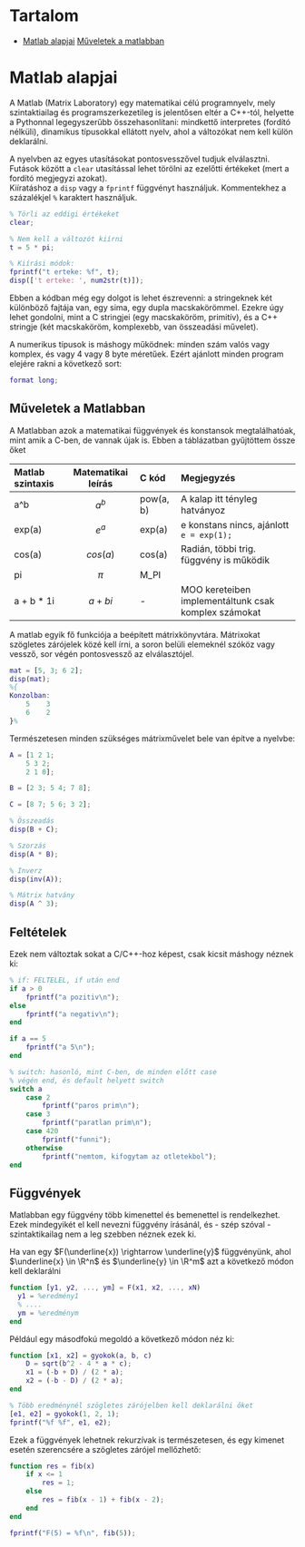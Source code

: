 # Tartalom

- [Matlab alapjai](#matlab-alapjai)
  [Műveletek a matlabban](#matlab-alapjai)

# Matlab alapjai

A Matlab (Matrix Laboratory) egy matematikai célú programnyelv, mely szintaktiailag és programszerkezetileg is jelentősen eltér a C++-tól, helyette a Pythonnal legegyszerűbb összehasonlítani: mindkettő interpretes (fordító nélküli), dinamikus típusokkal ellátott nyelv, ahol a változókat nem kell külön deklarálni.

A nyelvben az egyes utasításokat pontosvesszővel tudjuk elválasztni. Futások között a `clear` utasítással lehet törölni az ezelőtti értékeket (mert a fordító megjegyzi azokat).  
Kiíratáshoz a `disp` vagy a `fprintf` függvényt használjuk. Kommentekhez a százalékjel `%` karaktert használjuk.

~~~matlab
% Törli az eddigi értékeket
clear;

% Nem kell a változót kiírni
t = 5 * pi;

% Kiírási módok:
fprintf("t erteke: %f", t);
disp(['t erteke: ', num2str(t)]);
~~~

Ebben a kódban még egy dolgot is lehet észrevenni: a stringeknek két különböző fajtája van, egy sima, egy dupla macskakörömmel. Ezekre úgy lehet gondolni, mint a C stringjei (egy macskaköröm, primitív), és a C++ stringje (két macskaköröm, komplexebb, van összeadási művelet).

A numerikus típusok is máshogy működnek: minden szám valós vagy komplex, és vagy 4 vagy 8 byte méretűek. Ezért ajánlott minden program elejére rakni a következő sort:

~~~Matlab
format long;
~~~

## Műveletek a Matlabban

A Matlabban azok a matematikai függvények és konstansok megtalálhatóak, mint amik a C-ben, de vannak újak is. Ebben a táblázatban gyűjtöttem össze őket

| Matlab szintaxis | Matematikai leírás | C kód | Megjegyzés |
| :-- | :-: | :-- | :-- |
| a^b | $a^b$ | pow(a, b) | A kalap itt tényleg hatványoz |
| exp(a) | $e^a$ | exp(a) | e konstans nincs, ajánlott `e = exp(1);` |
| cos(a) | $cos(a)$ | cos(a) | Radián, többi trig. függvény is működik |
| pi | $\pi$ | M_PI | |
| a + b * 1i | $a + bi$ | - | MOO kereteiben implementáltunk csak komplex számokat |

A matlab egyik fő funkciója a beépített mátrixkönyvtára. Mátrixokat szögletes zárójelek közé kell írni, a soron belüli elemeknél szóköz vagy vessző, sor végén pontosvessző az elválasztójel.

~~~Matlab
mat = [5, 3; 6 2];
disp(mat);
%{
Konzolban:
    5    3
    6    2
}%
~~~

Természetesen minden szükséges mátrixművelet bele van építve a nyelvbe:

~~~Matlab
A = [1 2 1;
    5 3 2;
    2 1 0];

B = [2 3; 5 4; 7 8];

C = [8 7; 5 6; 3 2];

% Összeadás
disp(B + C);

% Szorzás
disp(A * B);

% Inverz
disp(inv(A));

% Mátrix hatvány
disp(A ^ 3);
~~~

## Feltételek

Ezek nem változtak sokat a C/C++-hoz képest, csak kicsit máshogy néznek ki:

~~~Matlab
% if: FELTELEL, if után end
if a > 0
    fprintf("a pozitiv\n");
else
    fprintf("a negativ\n");
end

if a == 5
    fprintf("a 5\n");
end

% switch: hasonló, mint C-ben, de minden előtt case
% végén end, és default helyett switch
switch a
    case 2
        fprintf("paros prim\n");
    case 3
        fprintf("paratlan prim\n");
    case 420
        fprintf("funni");
    otherwise
        fprintf("nemtom, kifogytam az otletekbol");
end
~~~

## Függvények

Matlabban egy függvény több kimenettel és bemenettel is rendelkezhet. Ezek mindegyikét el kell nevezni függvény írásánál, és - szép szóval - szintaktikailag nem a leg szebben néznek ezek ki.

Ha van egy $F(\underline{x}) \rightarrow \underline{y}$ függvényünk, ahol $\underline{x} \in \R^n$ és $\underline{y} \in \R^m$ azt a következő módon kell deklarálni

~~~Matlab
function [y1, y2, ..., ym] = F(x1, x2, ..., xN)
  y1 = %eredmény1
  % ....
  ym = %eredménym
end
~~~

Például egy másodfokú megoldó a következő módon néz ki:

~~~Matlab
function [x1, x2] = gyokok(a, b, c)
    D = sqrt(b^2 - 4 * a * c);
    x1 = (-b + D) / (2 * a);
    x2 = (-b - D) / (2 * a);
end

% Több eredménynél szögletes zárójelben kell deklarálni őket
[e1, e2] = gyokok(1, 2, 1);
fprintf("%f %f", e1, e2);
~~~

Ezek a függvények lehetnek rekurzívak is természetesen, és egy kimenet esetén szerencsére a szögletes zárójel mellőzhető:

~~~Matlab
function res = fib(x)
    if x <= 1
        res = 1;
    else
        res = fib(x - 1) + fib(x - 2);
    end
end

fprintf("F(5) = %f\n", fib(5));
~~~
